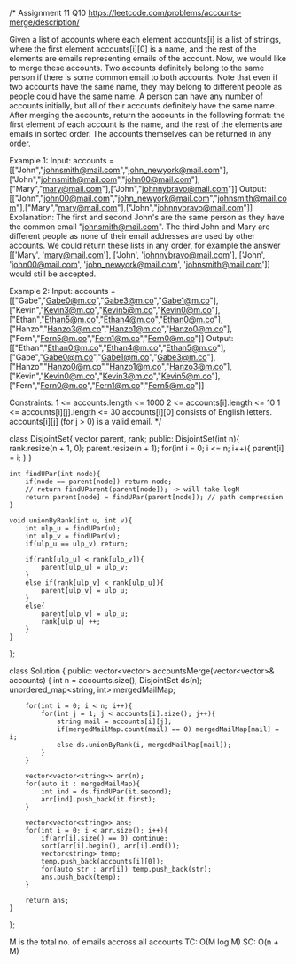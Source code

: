 /*
Assignment 11 Q10
https://leetcode.com/problems/accounts-merge/description/

Given a list of accounts where each element accounts[i] is a list of strings, where the first element accounts[i][0] is a name, and the rest of the elements are emails representing emails of the account.
Now, we would like to merge these accounts. Two accounts definitely belong to the same person if there is some common email to both accounts. Note that even if two accounts have the same name, they may belong to different people as people could have the same name. A person can have any number of accounts initially, but all of their accounts definitely have the same name.
After merging the accounts, return the accounts in the following format: the first element of each account is the name, and the rest of the elements are emails in sorted order. The accounts themselves can be returned in any order.

Example 1:
Input: accounts = [["John","johnsmith@mail.com","john_newyork@mail.com"],["John","johnsmith@mail.com","john00@mail.com"],["Mary","mary@mail.com"],["John","johnnybravo@mail.com"]]
Output: [["John","john00@mail.com","john_newyork@mail.com","johnsmith@mail.com"],["Mary","mary@mail.com"],["John","johnnybravo@mail.com"]]
Explanation:
The first and second John's are the same person as they have the common email "johnsmith@mail.com".
The third John and Mary are different people as none of their email addresses are used by other accounts.
We could return these lists in any order, for example the answer [['Mary', 'mary@mail.com'], ['John', 'johnnybravo@mail.com'], 
['John', 'john00@mail.com', 'john_newyork@mail.com', 'johnsmith@mail.com']] would still be accepted.

Example 2:
Input: accounts = [["Gabe","Gabe0@m.co","Gabe3@m.co","Gabe1@m.co"],["Kevin","Kevin3@m.co","Kevin5@m.co","Kevin0@m.co"],["Ethan","Ethan5@m.co","Ethan4@m.co","Ethan0@m.co"],["Hanzo","Hanzo3@m.co","Hanzo1@m.co","Hanzo0@m.co"],["Fern","Fern5@m.co","Fern1@m.co","Fern0@m.co"]]
Output: [["Ethan","Ethan0@m.co","Ethan4@m.co","Ethan5@m.co"],["Gabe","Gabe0@m.co","Gabe1@m.co","Gabe3@m.co"],["Hanzo","Hanzo0@m.co","Hanzo1@m.co","Hanzo3@m.co"],["Kevin","Kevin0@m.co","Kevin3@m.co","Kevin5@m.co"],["Fern","Fern0@m.co","Fern1@m.co","Fern5@m.co"]]
 
Constraints:
1 <= accounts.length <= 1000
2 <= accounts[i].length <= 10
1 <= accounts[i][j].length <= 30
accounts[i][0] consists of English letters.
accounts[i][j] (for j > 0) is a valid email.
*/

class DisjointSet{
    vector<int> parent, rank;
public:
    DisjointSet(int n){
        rank.resize(n + 1, 0);
        parent.resize(n + 1);
        for(int i = 0; i <= n; i++){
            parent[i] = i;
        }
    }
    
    int findUPar(int node){
        if(node == parent[node]) return node;
        // return findUParent(parent[node]); -> will take logN
        return parent[node] = findUPar(parent[node]); // path compression
    }
    
    void unionByRank(int u, int v){
        int ulp_u = findUPar(u);
        int ulp_v = findUPar(v);
        if(ulp_u == ulp_v) return;
        
        if(rank[ulp_u] < rank[ulp_v]){
            parent[ulp_u] = ulp_v;
        }
        else if(rank[ulp_v] < rank[ulp_u]){
            parent[ulp_v] = ulp_u;
        }
        else{
            parent[ulp_v] = ulp_u;
            rank[ulp_u] ++;
        }
    }
};

class Solution {
public:
    vector<vector<string>> accountsMerge(vector<vector<string>>& accounts) {
        int n = accounts.size();
        DisjointSet ds(n);
        unordered_map<string, int> mergedMailMap;

        for(int i = 0; i < n; i++){
            for(int j = 1; j < accounts[i].size(); j++){
                string mail = accounts[i][j];
                if(mergedMailMap.count(mail) == 0) mergedMailMap[mail] = i;
                else ds.unionByRank(i, mergedMailMap[mail]);
            }
        }

        vector<vector<string>> arr(n);
        for(auto it : mergedMailMap){
            int ind = ds.findUPar(it.second);
            arr[ind].push_back(it.first);
        }

        vector<vector<string>> ans;
        for(int i = 0; i < arr.size(); i++){
            if(arr[i].size() == 0) continue;
            sort(arr[i].begin(), arr[i].end());
            vector<string> temp;
            temp.push_back(accounts[i][0]);
            for(auto str : arr[i]) temp.push_back(str);
            ans.push_back(temp);
        }

        return ans;
    }
};

M is the total no. of emails accross all accounts
TC: O(M log M)
SC: O(n + M)